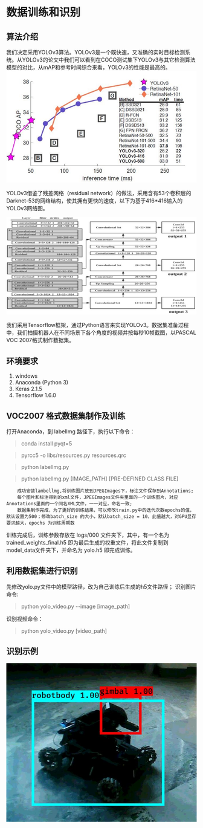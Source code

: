 # 数据训练和识别

## 算法介绍

我们决定采用YOLOv3算法。YOLOv3是一个既快速，又准确的实时目标检测系统。从YOLOv3的论文中我们可以看到在COCO测试集下YOLOv3与其它检测算法模型的对比，从mAP和参考时间综合来看，YOLOv3的性能是最高的。
![image](https://github.com/hitwh613/Perception-group/blob/master/%E5%93%A8%E5%B2%97%E6%95%B0%E6%8D%AE%E8%AE%AD%E7%BB%83%E5%92%8C%E8%AF%86%E5%88%AB/YOLOv3%E6%80%A7%E8%83%BD%E5%AF%B9%E6%AF%94%E5%9B%BE.jpg)

YOLOv3借鉴了残差网络（residual network）的做法，采用含有53个卷积层的Darknet-53的网络结构，使其拥有更快的速度，以下为基于416*416输入的YOLOv3网络图。

![image](https://github.com/hitwh613/Perception-group/blob/master/%E5%93%A8%E5%B2%97%E6%95%B0%E6%8D%AE%E8%AE%AD%E7%BB%83%E5%92%8C%E8%AF%86%E5%88%AB/YOLOv3%E7%BD%91%E7%BB%9C%E5%9B%BE.jpg)

我们采用Tensorflow框架，通过Python语言来实现YOLOv3。数据集准备过程中，我们拍摄机器人在不同场景下各个角度的视频并按每秒10帧截图，以PASCAL VOC 2007格式制作数据集。


## 环境要求

 1. windows
 2. Anaconda (Python 3)
 3. Keras 2.1.5
 4. Tensorflow 1.6.0






## VOC2007 格式数据集制作及训练
打开Anaconda，到 labelImg 路径下，执行以下命令：
>conda install pyqt=5


>pyrcc5 -o libs/resources.py resources.qrc


>python labelImg.py


>python labelImg.py [IMAGE_PATH] [PRE-DEFINED CLASS FILE]





        成功安装lambellmg,将训练图片放到JPEGImages下，标注文件保存到Annotations;
        每个图片和标注得到的xml文件，JPEGImages文件夹里面的一个训练图片，对应Annotations里面的一个同名XML文件，一一对应，命名一致;
        数据集制作完成，为了更好的训练结果，可以修改train.py中的迭代次数epochs的值，默认设置为500；修改batch_size 的大小，默认batch_size = 10，此值越大，对GPU显存要求越大，epochs 为训练周期数
训练完成后，训练参数存放在 logs/000 文件夹下，其中，有一个名为 trained_weights_final.h5 即为最后生成的权重文件，将此文件复制到model_data文件夹下，并命名为 yolo.h5 即完成训练。




## 利用数据集进行识别
先修改yolo.py文件中的模型路径，改为自己训练后生成的h5文件路径；
识别图片命令:
>python yolo_video.py --image [image_path]

识别视频命令：
>python yolo_video.py [video_path]

## 识别示例


![image](https://github.com/hitwh613/Perception-group/blob/master/%E5%93%A8%E5%B2%97%E6%95%B0%E6%8D%AE%E8%AE%AD%E7%BB%83%E5%92%8C%E8%AF%86%E5%88%AB/%E8%AF%86%E5%88%AB%E7%A4%BA%E4%BE%8B.jpg)
